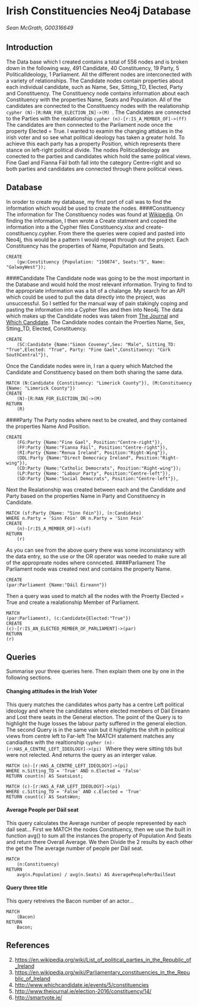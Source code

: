 # Irish Constituencies Neo4j Database
###### Sean McGrath, G00316649

## Introduction
The Data base which I created contains a total of 556 nodes and is broken down in the following way, 491 Candidate, 40 Constituency, 19 Party, 5 PoliticalIdeology, 1 Parliament. All the different nodes are interconected with a variety of relationships. The Candidate nodes contain properties about each individual candidate, such as Name, Sex, Sitting_TD, Elected, Party and Constituency. The Constituency node contains information about each Constituency with the properties Name, Seats and Population. All of the candidates are connected to the Constituency nodes with the realationship 
```cypher (N)-[R:RAN_FOR_ELECTION_IN]->(M) ```. The Candidates are connected to the Parties with the realationship ```cypher (n)-[r:IS_A_MEMBER_OF]->(ff) ``` The candidates are then connected to the Parliament node once the property Elected = True. 
I wanted to examin the changing attidues in the irish voter and so see what political ideology has taken a greater hold. To achieve this each party has a property Position, which represents there stance on left-right political divide. The nodes PoliticalIdeology are conected to the parties and candidates which hold the same political views. Fine Gael and Fianna Fàil both fall into the category Centre-right and so both parties and candidates are connected through there political views.


## Database
In oroder to create my database, my first port of call was to find the information which would be used to create the nodes. 
####Constituency
The information for The Constituency nodes was found at [Wikipedia](https://en.wikipedia.org/wiki/List_of_political_parties_in_the_Republic_of_Ireland). On finding the information, I then wrote a Create statment and copied the information into a the Cypher files Constituency.xlsx and create-constituency.cypher. From there the queries were copied and pasted into Neo4j, this would be a pattern I would repeat through out the project. Each Constituency has the properties of Name, Popultation and Seats.
```cypher 
CREATE
	(gw:Constituency {Population: "150874",	Seats:"5", Name: "GalwayWest"});
```
####Candidate
The Candidate node was going to be the most important in the Database and would hold the most relevant information. Trying to find to the appropriate information was a bit of a chalange. My search for an API which could be used to pull the data directly into the project, was unsuccessful. So I settled for the manual way of pain stakingly coping and pasting the information into a Cypher files and then into Neo4j. The data which makes up the Candidate nodes was taken from [The Journal](http://www.thejournal.ie/election-2016/constituency/14/) and [Which Candidate](http://www.whichcandidate.ie/events/5/constituencies). The Candidate nodes contain the Proerties Name, Sex, Stting_TD, Elected, Constituency.
```cypher 
CREATE
	(SC:Candidate {Name:"Simon Coveney",Sex: "Male", Sitting_TD: "True",Elected: "True", Party: "Fine Gael",Constituency: "Cork SouthCentral"}),
```
Once the Candidate nodes were in, I ran a query which Matched the Candidate and Constituency based on them both sharing the same data.
```cypher 
MATCH (N:Candidate {Constituency: "Limerick County"}), (M:Constituency {Name: "Limerick County"})
CREATE
	(N)-[R:RAN_FOR_ELECTION_IN]->(M)
RETURN
	(R)
```
####Party
The Party nodes where next to be created, and they contained the properties Name And Position.
```cypher 
CREATE
    (FG:Party {Name:"Fine Gael", Position:"Centre-right"}),
    (FF:Party {Name:"Fianna Fáil", Position:"Centre-right"}),  
    (RI:Party {Name:"Renua Ireland", Position:"Right-Wing"}),
    (DDL:Party {Name:"Direct Democracy Ireland", Position:"Right-wing"}),
    (CD:Party {Name:"Catholic Democrats", Position:"Right-wing"});
    (LP:Party {Name: "Labour Party", Position:"Centre-left"}),
    (SD:Party {Name:"Social Democrats", Position:"Centre-left"}),
```
Next the Realationship was created between each and the Candidate and Party based on the properties Name in Party and Constituency in Candidate. 
```cypher
MATCH (sf:Party {Name: "Sinn Féin"}), (n:Candidate)
WHERE n.Party = 'Sinn Féin' OR n.Party = 'Sinn Fein'
CREATE
	(n)-[r:IS_A_MEMBER_OF]->(sf)
RETURN
	(r)
```
As you can see from the above query there was some inconsistancy with the data entry, so the use or the OR operator was needed to make sure all of the appropreate nodes where connceted. 
####Parliament
The Parliament node was created next and contains the property Name. 
```cypher
CREATE
(par:Parliament {Name:"Dáil Éireann"})
```
Then a query was used to match all the nodes with the Proerty Elected = True and create a realationship Member of Parliament.
```cypher
MATCH
(par:Parliament), (c:Candidate{Elected:"True"})
CREATE
(c)-[r:IS_AN_ELECTED_MEMBER_OF_PARLIAMENT]->(par)
RETURN
(r)
```
## Queries
Summarise your three queries here.
Then explain them one by one in the following sections.

#### Changing attitudes in the Irish Voter
This query matches the candidates whos party has a centre Left political ideology and where the candidates where elected members of  Dàil Eireann and Lost there seats in the General election. 
The point of the Query is to highlight the huge losses the labour party suffered in the general election. 
The second Query is in the same vain but it highlights the shift in political views from centre left to Far-left
The MATCH statement matches any candiadtes with the realtionship ```cypher (n)-[r:HAS_A_CENTRE_LEFT_IDEOLOGY]->(pi) ``` Where they were sitting tds but were not relected. And returns the query as an interger value. 
```cypher
MATCH (n)-[r:HAS_A_CENTRE_LEFT_IDEOLOGY]->(pi)
WHERE n.Sitting_TD = 'True' AND n.Elected = 'False'
RETURN count(n) AS SeatsLost;

MATCH (c)-[r:HAS_A_FAR_LEFT_IDEOLOGY]->(pi)
WHERE c.Sitting_TD = 'False' AND c.Elected = 'True'
RETURN count(c) AS SeatsWon;
```

#### Average People per Dàil seat
This query calculates the Average number of people represented by each dail seat...
First we MATCH the nodes Constituency, then we use the built in function avg() to sum all the instances the property 
of Population And Seats and return there Overall Average. We then Divide the 2 results by each other the get the 
The average number of people per Dàil seat.
```cypher
MATCH 
    (n:Constituency)
RETURN 
    avg(n.Population) / avg(n.Seats) AS AveragePeoplePerDailSeat
```

#### Query three title
This query retreives the Bacon number of an actor...
```cypher
MATCH
	(Bacon)
RETURN
	Bacon;
```

## References
2. https://en.wikipedia.org/wiki/List_of_political_parties_in_the_Republic_of_Ireland
3. https://en.wikipedia.org/wiki/Parliamentary_constituencies_in_the_Republic_of_Ireland
4. http://www.whichcandidate.ie/events/5/constituencies
5. http://www.thejournal.ie/election-2016/constituency/14/
6. http://smartvote.ie/


